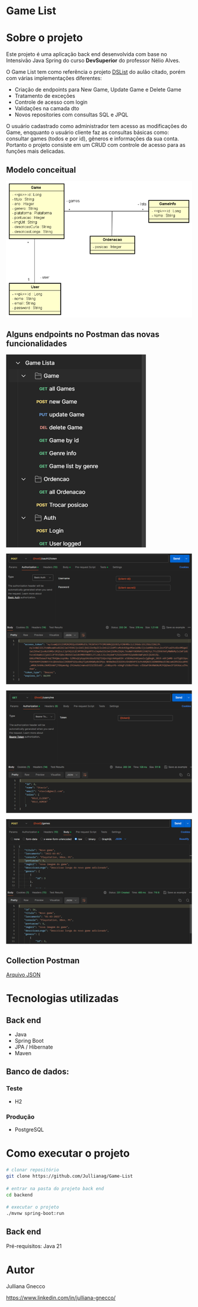# Game List 

# Sobre o projeto

Este projeto é uma aplicação back end desenvolvida com base no Intensivão Java Spring do curso **DevSuperior** do professor Nélio Alves. 

O Game List tem como referência o projeto [DSList](https://github.com/devsuperior/dslist-backend?tab=readme-ov-file) do aulão citado, porém com várias implementações diferentes: 
- Criação de endpoints para New Game, Update Game e Delete Game
- Tratamento de exceções
- Controle de acesso com login
- Validações na camada dto
- Novos repositories com consultas SQL e JPQL

O usuário cadastrado como administrador tem acesso as modificações do Game, enqquanto o usuário cliente faz as consultas básicas como: consultar games (todos e por id), gêneros e informações da sua conta. Portanto
o projeto consiste em um CRUD com controle de acesso para as funções mais delicadas.

## Modelo conceitual
![Modelo Conceitual](https://github.com/Jullianag/Game-List/blob/main/assets/Class%20Diagram%20games.png)

## Alguns endpoints no Postman das novas funcionalidades
![Demonstração 1](https://github.com/Jullianag/Game-List/blob/main/assets/Captura%20de%20tela%202024-04-24%20165907.png)

![Demonstração 2](https://github.com/Jullianag/Game-List/blob/main/assets/Captura%20de%20tela%202024-04-24%20170024.png)

![Demonstração 3](https://github.com/Jullianag/Game-List/blob/main/assets/Captura%20de%20tela%202024-04-24%20170125.png)

![Demonstração 4](https://github.com/Jullianag/Game-List/blob/main/assets/Captura%20de%20tela%202024-04-24%20170318.png)

## Collection Postman
[Arquivo JSON](https://github.com/Jullianag/commerce-JAVA/blob/main/assets/commerce.postman_collection.json)

# Tecnologias utilizadas
## Back end
- Java
- Spring Boot
- JPA / Hibernate
- Maven

## Banco de dados:
### Teste
- H2
### Produção
- PostgreSQL

# Como executar o projeto

```bash
# clonar repositório
git clone https://github.com/Jullianag/Game-List

# entrar na pasta do projeto back end
cd backend

# executar o projeto
./mvnw spring-boot:run
```

## Back end
Pré-requisitos: Java 21

# Autor

Julliana Gnecco

https://www.linkedin.com/in/julliana-gnecco/
